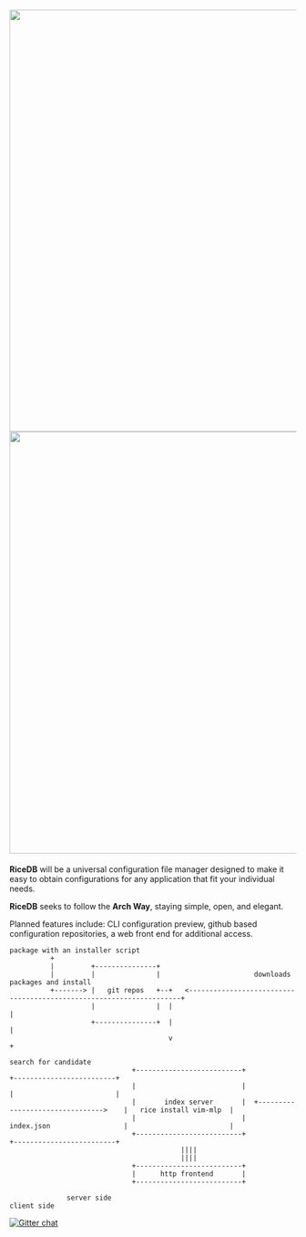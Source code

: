 <h1 align="center">
<sub>
<img src="http://i.imgur.com/MI5Z0PO.png"
      width="740">
      <img src="http://i.imgur.com/QR1AaJi.png"
      width="740">
</sub>
</h1>
<strong>RiceDB</strong> will be a universal configuration file manager designed to make it easy to obtain configurations for any application that fit your individual needs.

<strong>RiceDB</strong> seeks to follow the <strong>Arch Way</strong>, staying simple, open, and elegant.

Planned features include: CLI configuration preview, github based configuration repositories, a web front end for additional access.

```
package with an installer script                                                                                               
          +                                                                                                                  
          |         +---------------+                                                                                        
          |         |               |                       downloads packages and install                  
          +-------> |   git repos   +--+   <--------------------------------------------------------------------+       
                    |               |  |                                                                        |       
                    +---------------+  |                                                                        |       
                                       v                                                                        +       
                                                                                                       search for candidate  
                              +--------------------------+                                        +-------------------------+
                              |                          |                                        |                         |
                              |       index server       |  +-------------------------------->    |   rice install vim-mlp  |
                              |                          |            index.json                  |                         |
                              +--------------------------+                                        +-------------------------+
                                          ||||
                                          ||||
                              +--------------------------+
                              |      http frontend       |
                              +--------------------------+

              server side                                                                                  client side
```

[![Gitter chat](https://badges.gitter.im/gitterHQ/gitter.png)](https://gitter.im/nih0/logos)
